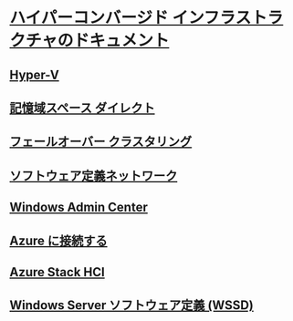 # [ハイパーコンバージド インフラストラクチャのドキュメント](index.yml)
## [Hyper-V](../virtualization/hyper-v/index.md)
## [記憶域スペース ダイレクト](../storage/storage-spaces/storage-spaces-direct-overview.md)
## [フェールオーバー クラスタリング](../failover-clustering/failover-clustering-overview.md)
## [ソフトウェア定義ネットワーク](https://docs.microsoft.com/windows-server/networking/sdn/)
## [Windows Admin Center](../manage/windows-admin-center/overview.md)
## [Azure に接続する](../azure-hybrid-services/index.md)
## [Azure Stack HCI](https://docs.microsoft.com/azure-stack/operator/azure-stack-hci-overview)
## [Windows Server ソフトウェア定義 (WSSD)](https://www.microsoft.com/en-us/cloud-platform/software-defined-datacenter)

